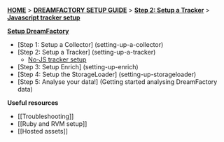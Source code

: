 [**HOME**](Home) > [**DREAMFACTORY SETUP GUIDE**](Setting-up-DreamFactory) > [**Step 2: Setup a Tracker**](setting-up-a-tracker) > [**Javascript tracker setup**](javascript-tracker-setup)

[**Setup DreamFactory**](Setting-up-DreamFactory)

- [Step 1: Setup a Collector] (setting-up-a-collector)
- [Step 2: Setup a Tracker] (setting-up-a-tracker)
  - [No-JS tracker setup](no-js-tracker-setup)
- [Step 3: Setup Enrich] (setting-up-enrich)
- [Step 4: Setup the StorageLoader] (setting-up-storageloader)
- [Step 5: Analyse your data!] (Getting started analysing DreamFactory data)

**Useful resources**

- [[Troubleshooting]]
- [[Ruby and RVM setup]]
- [[Hosted assets]]
